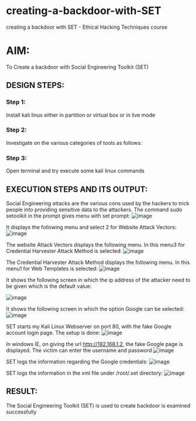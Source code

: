 # creating-a-backdoor-with-SET
creating a backdoor with SET - Ethical Hacking Techniques course

# AIM:
To Create a backdoor with Social Engineering Toolkit (SET)

## DESIGN STEPS:

### Step 1:

Install kali linux either in partition or virtual box or in live mode


### Step 2:

Investigate on the various categories of tools as follows:

### Step 3:

Open terminal and try execute some kali linux commands

## EXECUTION STEPS AND ITS OUTPUT:
Social Engineering attacks are the various cons used by the hackers to trick people into providing sensitive data to the attackers. 
The command sudo setoolkit in the prompt gives menu with set prompt:
![image](https://github.com/AsinVardhini/creating-a-backdoor-with-SET/assets/119417735/63777890-237e-48fc-8717-8a1dd35dceb3)

It displays the following menu and select 2 for Website Attack Vectors:
![image](https://github.com/AsinVardhini/creating-a-backdoor-with-SET/assets/119417735/861615c9-2315-48a9-b894-a3447223839a)

The website Attack Vectors displays the following menu. In this menu3 for Credential Harvester Attack Method is selected:
![image](https://github.com/AsinVardhini/creating-a-backdoor-with-SET/assets/119417735/bad25290-d542-42a2-a6c6-557e25bebec2)

The Credential Harvester Attack Method displays the following menu. In this menu1 for Web Templates is selected:
![image](https://github.com/AsinVardhini/creating-a-backdoor-with-SET/assets/119417735/069a27c5-c26c-4879-bb4b-1d33d34b8298)

It shows the following screen in which the ip address of the attacker need to be given which is the default value:

![image](https://github.com/AsinVardhini/creating-a-backdoor-with-SET/assets/119417735/b4dd7564-de55-437b-94ae-d716800eb28d)

It shows the following screen in which the option Google can be selected:
![image](https://github.com/AsinVardhini/creating-a-backdoor-with-SET/assets/119417735/c274553b-8037-423c-b20d-a266f535941a)

SET starts my Kali Linux Webserver on port 80, with the fake Google account login page. The setup is done:
![image](https://github.com/AsinVardhini/creating-a-backdoor-with-SET/assets/119417735/559638dd-3271-4b4e-a44c-cff62000b67a)

In windows IE, on giving the url http://192.168.1.2, the fake Google page is displayed.
The victim can enter the username and password
![image](https://github.com/AsinVardhini/creating-a-backdoor-with-SET/assets/119417735/cdff94c7-af85-4bd4-b076-26cf1651a673)

SET logs the information regarding the Google credentials:
![image](https://github.com/AsinVardhini/creating-a-backdoor-with-SET/assets/119417735/9b08b886-8601-43db-a8db-2debbbfb66ff)

SET logs the information in the xml file under /root/.set directory:
![image](https://github.com/AsinVardhini/creating-a-backdoor-with-SET/assets/119417735/8195f72c-c634-4d50-b1a7-bd1f6675b893)



## RESULT:
The Social Engineering Toolkit (SET) is used to create backdoor is  examined successfully
